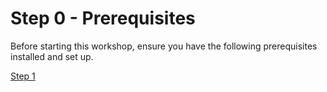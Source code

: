 # Step 0 - Prerequisites

Before starting this workshop, ensure you have the following prerequisites installed and set up.

[Step 1](step-1-create-service/README.md)
